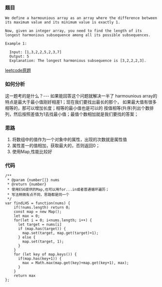 ### 题目
```
We define a harmounious array as an array where the difference between its maximum value and its minimum value is exactly 1.

Now, given an integer array, you need to find the length of its longest harmonious subsequence among all its possible subsequences.

Example 1:

  Input: [1,3,2,2,5,2,3,7]
  Output: 5
  Explanation: The longest harmonious subsequence is [3,2,2,2,3].
```
[leetcode原题](https://leetcode.com/problems/longest-harmonious-subsequence/)

### 如何分析
这一题考的是什么？--- 如果能回答这个问题就解决一半了
harmounious array的特点是最大于最小值刚好相差1；现在我们要找出最长的那个，
如果最大值有很多相等的，那可以增加长度；相等的最小值也是可以的
按值相等(升序)列出个数排列，然后按照差值为1去找最小值；最值个数相加就是我们要找的答案；

### 思路
1. 将数组中的值作为一个对象中的属性，出现的次数就是属性值
2. 属性差一的值相加，获取最大的，否则返回0；
3. 使用Map,性能比较好

### 代码
```
/**
 * @param {number[]} nums
 * @return {number}
 * 使用ES6提供的Map,也可以用for...in或者普通循环遍历；
 * 写法稍微有点不同，思路都是同一个
 */
var findLHS = function(nums) {
    if(!nums.length) return 0;
    const map = new Map();
    let max = 0;
    for(let i = 0; i<nums.length; i++) {
      let target = nums[i]
      if (map.has(target)) {
        map.set(target, map.get(target)+1);
      } else {
        map.set(target, 1);
      }
    }
    for (let key of map.keys()) {
      if(map.has(key+1)) {
        max = Math.max(map.get(key)+map.get(key+1), max);
      }
    }
    return max
};
```
